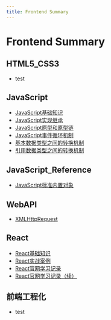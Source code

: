```yaml
---
title: Frontend Summary
---
```


# Frontend Summary



## HTML5_CSS3

- test



## JavaScript

- [JavaScript基础知识](/frontend/javascript/240618.md)
- [JavaScript实现继承](/frontend/javascript/240610.md)
- [JavaScript原型和原型链](/frontend/javascript/240701.md)
- [JavaScript事件循环机制](/frontend/javascript/240529.md)
- [基本数据类型之间的转换机制](/frontend/javascript/240520.md)
- [引用数据类型之间的转换机制](/frontend/javascript/240521.md)



## JavaScript_Reference

- [JavaScript标准内置对象](/frontend/javascript-reference/241105.md)



## WebAPI

- [XMLHttpRequest](/frontend/webapi/241106.md)



## React

- [React基础知识](/frontend/react/231215.md)
- [React实战案例](/frontend/react/231216.md)
- [React官网学习记录](/frontend/react/231220.md)
- [React官网学习记录（续）](/frontend/react/240730.md)



## 前端工程化

- test



